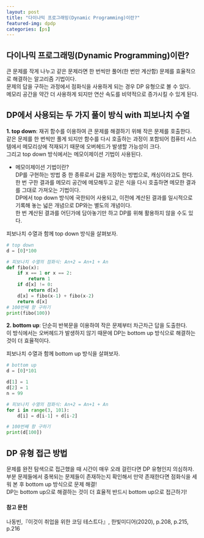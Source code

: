 ```yaml
---
layout: post
title: "다이나믹 프로그래밍(Dynamic Programming)이란?"
featured-img: dpdp
categories: [ps]
---
```


## 다이나믹 프로그래밍(Dynamic Programming)이란?

큰 문제를 작게 나누고 같은 문제라면 한 번씩만 풀어(한 번만 계산함) 문제를 효율적으로 해결하는 알고리즘 기법이다.  
문제의 답을 구하는 과정에서 점화식을 사용하게 되는 경우 DP 유형으로 볼 수 있다.  
메모리 공간을 약간 더 사용하게 되지만 연산 속도를 비약적으로 증가시킬 수 있게 된다.

## DP에서 사용되는 두 가지 풀이 방식 with 피보나치 수열

**1. top down**: 재귀 함수를 이용하여 큰 문제를 해결하기 위해 작은 문제를 호출한다.  
 같은 문제를 한 번씩만 풀게 되지만 함수를 다시 호출하는 과정이 포함되어 컴퓨터 시스템에서 메모리상에 적재되기 때문에 오버헤드가 발생할 가능성이 크다.  
 그리고 top down 방식에서는 메모이제이션 기법이 사용된다.

- 메모이제이션 기법이란?  
  DP를 구현하는 방법 중 한 종류로서 값을 저장하는 방법으로, 캐싱이라고도 한다.  
  한 번 구한 결과를 메모리 공간에 메모해두고 같은 식을 다시 호출하면 메모한 결과를 그대로 가져오는 기법이다.  
  DP에서 top down 방식에 국한되어 사용되고, 이전에 계산된 결과를 일시적으로 기록해 놓는 넓은 개념으로 DP와는 별도의 개념이다.  
  한 번 계산된 결과를 어딘가에 담아놓기만 하고 DP를 위해 활용하지 않을 수도 있다.

피보나치 수열과 함께 top down 방식을 살펴보자.

```python
# top down
d = [0]*100

# 피보나치 수열의 점화식: An+2 = An+1 + An
def fibo(x):
    if x == 1 or x == 2:
        return 1
    if d[x] != 0:
        return d[x]
    d[x] = fibo(x-1) + fibo(x-2)
    return d[x]
# 100번째 항 구하기
print(fibo(100))
```

**2. bottom up**: 단순히 반복문을 이용하여 작은 문제부터 차근차근 답을 도출한다.  
 이 방식에서는 오버헤드가 발생하지 않기 때문에 DP는 bottom up 방식으로 해결하는 것이 더 효율적이다.

피보나치 수열과 함께 bottom up 방식을 살펴보자.

```python
# bottom up
d = [0]*101

d[1] = 1
d[2] = 1
n = 99

# 피보나치 수열의 점화식: An+2 = An+1 + An
for i in range(3, 101):
    d[i] = d[i-1] + d[i-2]

# 100번째 항 구하기
print(d[100])
```

## DP 유형 접근 방법

문제를 완전 탐색으로 접근했을 때 시간이 매우 오래 걸린다면 DP 유형인지 의심하자.  
부분 문제들에서 중복되는 문제들이 존재하는지 확인해서 만약 존재한다면 점화식을 세워 본 후 bottom up 방식으로 문제 해결!  
DP는 bottom up으로 해결하는 것이 더 효율적 반드시 bottom up으로 접근하기!

#### 참고 문헌

나동빈,『이것이 취업을 위한 코딩 테스트다』, 한빛미디어(2020), p.208, p.215, p.216

